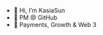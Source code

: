 - 👋 Hi, I’m KasiaSun
- 👀 PM @ GitHub 
- 💙 Payments, Growth & Web 3  



<!---
KasiaSun/KasiaSun is a ✨ special ✨ repository because its `README.md` (this file) appears on your GitHub profile.
You can click the Preview link to take a look at your changes.
--->
